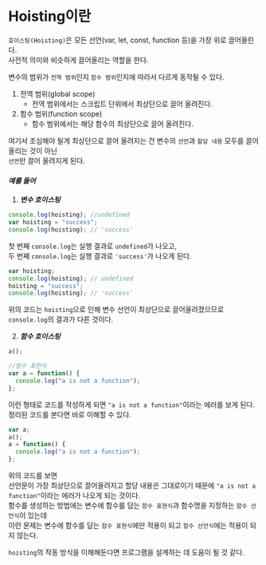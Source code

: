 # Hoisting이란

`호이스팅(Hoisting)`은 모든 선언(var, let, const, function 등)을 가장 위로 끌어올린다.  
사전적 의미와 비슷하게 끌어올리는 역할을 한다.

변수의 범위가 `전역 범위`인지 `함수 범위`인지에 따라서 다르게 동작될 수 있다.

1. 전역 범위(global scope)
   - 전역 범위에서는 스크립트 단위에서 최상단으로 끌어 올려진다.
1. 함수 범위(function scope)
   - 함수 범위에서는 해당 함수의 최상단으로 끌어 올려진다.

여기서 조심해야 될게 최상단으로 끌어 올려지는 건 변수의 `선언`과 `할당 내용` 모두를 끌어 올리는 것이 아닌  
`선언`만 끌어 올려지게 된다.

#### _예를 들어_

1. **_변수 호이스팅_**

```javascript
console.log(hoisting); //undefined
var hoisting = "success";
console.log(hoisting); // 'success'
```

첫 번째 `console.log`는 실행 결과로 `undefined`가 나오고,  
두 번째 `console.log`는 실행 결과로 `'success'`가 나오게 된다.

```javascript
var hoisting;
console.log(hoisting); // undefined
hoisting = "success";
console.log(hoisting); // 'success'
```

위의 코드는 `hoisting`으로 인해 변수 선언이 최상단으로 끌어올려졌으므로 `console.log`의 결과가 다른 것이다.

2. **_함수 호이스팅_**

```javascript
a();

//함수 표현식
var a = function() {
  console.log("a is not a function");
};
```

이런 형태로 코드를 작성하게 되면 `"a is not a function"`이라는 에러를 보게 된다.  
정리된 코드를 본다면 바로 이해할 수 있다.

```javascript
var a;
a();
a = function() {
  console.log("a is not a function");
};
```

위의 코드를 보면  
선언문이 가장 최상단으로 끌어올려지고 할당 내용은 그대로이기 때문에 `"a is not a function"`이라는 에러가 나오게 되는 것이다.  
함수를 생성하는 방법에는 변수에 함수를 담는 `함수 표현식`과 함수명을 지정하는 `함수 선언식`이 있는데  
이런 문제는 변수에 함수를 담는 `함수 표현식`에만 적용이 되고 `함수 선언식`에는 적용이 되지 않는다.

`hoisting`의 작동 방식을 이해해둔다면 프로그램을 설계하는 데 도움이 될 것 같다.
